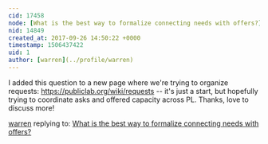 ```yaml
---
cid: 17458
node: [What is the best way to formalize connecting needs with offers?](../notes/bsugar/09-08-2017/what-is-the-best-way-to-formalize-connecting-needs-with-offers)
nid: 14849
created_at: 2017-09-26 14:50:22 +0000
timestamp: 1506437422
uid: 1
author: [warren](../profile/warren)
---
```


I added this question to a new page where we're trying to organize requests: https://publiclab.org/wiki/requests -- it's just a start, but hopefully trying to coordinate asks and offered capacity across PL. Thanks, love to discuss more!

[warren](../profile/warren) replying to: [What is the best way to formalize connecting needs with offers?](../notes/bsugar/09-08-2017/what-is-the-best-way-to-formalize-connecting-needs-with-offers)

